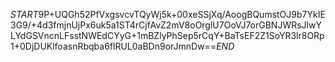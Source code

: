 $START$9P+UQGh52PfVxgsvcvTQyWj5k+00xeSSjXq/AoogBQumstOJ9b7YkIE3G9/+4d3fmjnUjPx6uk5a1ST4rCjfAvZ2mV8oOrglU7OoVJ7orGBNJWRsJlwYLYdGSVncnLFsstNWEdCYyG+1mBZlyPhSep5rCqY+BaTsEF2Z1SoYR3lr8ORp1+0DjDUKlfoasnRbqba6flRUL0aBDn9orJmnDw==$END$